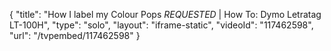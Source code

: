 {
    "title": "How I label my Colour Pops *REQUESTED* | How To: Dymo Letratag LT-100H",
    "type": "solo",
    "layout": "iframe-static",
    "videoId": "117462598",
    "url": "\/tvpembed\/117462598"
}